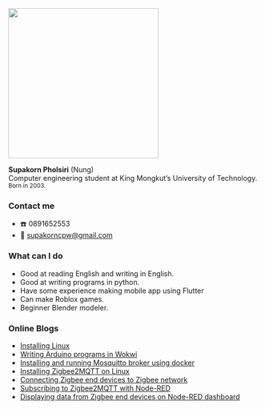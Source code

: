<img src="https://scontent.fbkk22-2.fna.fbcdn.net/v/t1.6435-9/66019204_1200052950151313_4783069094872088576_n.jpg?_nc_cat=105&ccb=1-7&_nc_sid=8bfeb9&_nc_eui2=AeEvzqAWV26M61-AbfzPZ2ta-itsWJHSqtL6K2xYkdKq0mPyd15juF_5jPcKIGTu5XFURPGNmYDPdGIcGqIdUBsq&_nc_ohc=3FuyXwxfUBkAX9oeUvs&_nc_ht=scontent.fbkk22-2.fna&oh=00_AT_dURY7d7yP8StHQ-MGAEWmr2fNYt9DDEyB3h0W9FbHEw&oe=62FE78D5" width="300">

<p>
  <strong>Supakorn Pholsiri</strong> (Nung)<br>
  Computer engineering student at King Mongkut’s University of Technology.<br>
  <sup>Born in 2003.</sup>
</p>

### Contact me 
- :phone: 0891652553
- :email: supakorncpw@gmail.com

### What can I do
- Good at reading English and writing in English.
- Good at writing programs in python.
- Have some experience making mobile app using Flutter
- Can make Roblox games.
- Beginner Blender modeler.

### Online Blogs
- [Installing Linux](https://supakornpholsiri.github.io/blog/installing_linux.html)
- [Writing Arduino programs in Wokwi](https://supakornpholsiri.github.io/blog/writing_arduino_programs_in_wokwi.html)
- [Installing and running Mosquitto broker using docker](https://supakornpholsiri.github.io/blog/installing_and_running_mosquitto_broker_using_docker.html)
- [Installing Zigbee2MQTT on Linux](https://supakornpholsiri.github.io/blog/installing_zigbee2mqtt_on_linux.html)
- [Connecting Zigbee end devices to Zigbee network](https://supakornpholsiri.github.io/blog/connecting_zigbee_end_device_to_network.html)
- [Subscribing to Zigbee2MQTT with Node-RED](https://supakornpholsiri.github.io/blog/subscribe_to_zigbee2mqtt_with_node_red.html)
- [Displaying data from Zigbee end devices on Node-RED dashboard](https://supakornpholsiri.github.io/blog/displaying_data_from_zigbee_end_devices_on_node_red_dashboard.html)